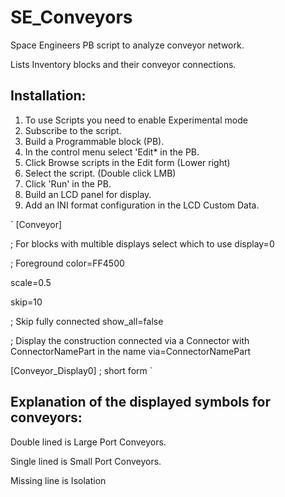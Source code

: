 # SE_Conveyors
Space Engineers PB script to analyze conveyor network.

Lists Inventory blocks and their conveyor connections.

Installation:
---------------

1. To use Scripts you need to enable Experimental mode
2. Subscribe to the script.
3. Build a Programmable block (PB).
4. In the control menu select 'Edit* in the PB.
5. Click Browse scripts in the Edit form (Lower right)
6. Select the script. (Double click LMB)
7. Click 'Run' in the PB.
8. Build an LCD panel for display.
9. Add an INI format configuration in the LCD Custom Data.

`
[Conveyor]

; For blocks with multible displays select which to use
display=0

; Foreground
color=FF4500

scale=0.5

skip=10

; Skip fully connected
show_all=false

; Display the construction connected via a Connector with ConnectorNamePart in the name
via=ConnectorNamePart

[Conveyor_Display0]
; short form
`

Explanation of the displayed symbols for conveyors:
----------------------------------------------------------------------
Double lined is Large Port Conveyors.

Single lined is Small Port Conveyors.

Missing line is Isolation
